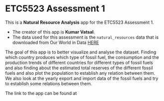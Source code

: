 
# ETC5523 Assessment 1

This is a **Natural Resource Analysis** app for the ETC5523 Assessment 1. 

* The creator of this app is **Kumar Vatsal**.
* The data used for this assessment is the `natural_resources` data that is downloaded from Our World in Data [HERE](https://ourworldindata.org/explorers/natural-resources)

The goal of this app is to better visualize and analyse the dataset. Finding which country produces which type of fossil fuel, the consumption and the production trends of different countries for different types of fossil fuels and also finding about the estimated total reserves of the different fossil fuels and also plot the population to establish any relation between them. We also look at the yearly export and import data of the fossil fuels and try to establish some relations between them.

The link to the app can be found at 
